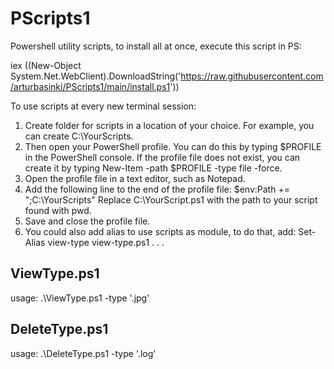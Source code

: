 # PScripts1

Powershell utility scripts, to install all at once, execute this script in PS:

iex ((New-Object System.Net.WebClient).DownloadString('https://raw.githubusercontent.com/arturbasinki/PScripts1/main/install.ps1'))

To use scripts at every new terminal session:

1. Create folder for scripts in a location of your choice. For example, you can create C:\YourScripts.
2. Then open your PowerShell profile. You can do this by typing $PROFILE in the PowerShell console. If the profile file does not exist, you can create it by typing New-Item -path $PROFILE -type file -force.
3. Open the profile file in a text editor, such as Notepad.
4. Add the following line to the end of the profile file:
   $env:Path += ";C:\YourScripts"
   Replace C:\YourScript.ps1 with the path to your script found with pwd.
5. Save and close the profile file.
6. You could also add alias to use scripts as module, to do that, add:
   Set-Alias view-type view-type.ps1
   .
   .
   .

## ViewType.ps1

usage: .\ViewType.ps1 -type '.jpg'

## DeleteType.ps1

usage: .\DeleteType.ps1 -type '.log'
